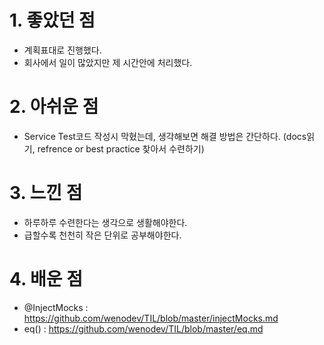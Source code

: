 # 1. 좋았던 점
- 계획표대로 진행했다.
- 회사에서 일이 많았지만 제 시간안에 처리했다.

# 2. 아쉬운 점
- Service Test코드 작성시 막혔는데, 생각해보면 해결 방법은 간단하다. (docs읽기, refrence or best practice 찾아서 수련하기)

# 3. 느낀 점
- 하루하루 수련한다는 생각으로 생활해야한다.
- 급할수록 천천히 작은 단위로 공부해야한다.

# 4. 배운 점
- @InjectMocks : <https://github.com/wenodev/TIL/blob/master/injectMocks.md>
- eq() : <https://github.com/wenodev/TIL/blob/master/eq.md>
